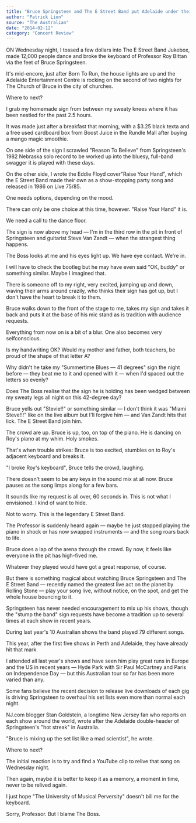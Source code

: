 ```yaml
---
title: "Bruce Springsteen and The E Street Band put Adelaide under their spell"
author: "Patrick Lion"
source: "The Australian"
date: "2014-02-12"
category: "Concert Review"
---
```


ON Wednesday night, I tossed a few dollars into The E Street Band Jukebox, made 12,000 people dance and broke the keyboard of Professor Roy Bittan via the feet of Bruce Springsteen.

It's mid-encore, just after Born To Run, the house lights are up and the Adelaide Entertainment Centre is rocking on the second of two nights for The Church of Bruce in the city of churches.

Where to next?

I grab my homemade sign from between my sweaty knees where it has been nestled for the past 2.5 hours.

It was made just after a breakfast that morning, with a $3.25 black texta and a free used cardboard box from Boost Juice in the Rundle Mall after buying a mango magic smoothie.

On one side of the sign I scrawled "Reason To Believe" from Springsteen's 1982 Nebraska solo record to be worked up into the bluesy, full-band swagger it is played with these days.

On the other side, I wrote the Eddie Floyd cover"Raise Your Hand", which the E Street Band made their own as a show-stopping party song and released in 1986 on Live 75/85.

One needs options, depending on the mood.

There can only be one choice at this time, however. "Raise Your Hand" it is.

We need a call to the dance floor.

The sign is now above my head — I'm in the third row in the pit in front of Springsteen and guitarist Steve Van Zandt — when the strangest thing happens.

The Boss looks at me and his eyes light up. We have eye contact. We're in.

I will have to check the bootleg but he may have even said "OK, buddy" or something similar. Maybe I imagined that.

There is someone off to my right, very excited, jumping up and down, waving their arms around crazily, who thinks their sign has got up, but I don't have the heart to break it to them.

Bruce walks down to the front of the stage to me, takes my sign and takes it back and puts it at the base of his mic stand as is tradition with audience requests.

Everything from now on is a bit of a blur. One also becomes very selfconscious.

Is my handwriting OK? Would my mother and father, both teachers, be proud of the shape of that letter A?

Why didn't he take my "Summertime Blues — 41 degrees" sign the night before — they beat me to it and opened with it — when I'd spaced out the letters so evenly?

Does The Boss realise that the sign he is holding has been wedged between my sweaty legs all night on this 42-degree day?

Bruce yells out "Stevie!!" or something similar — I don't think it was "Miami Steve!!!" like on the live album but I'll forgive him — and Van Zandt hits that lick. The E Street Band join him.

The crowd are up. Bruce is up, too, on top of the piano. He is dancing on Roy's piano at my whim. Holy smokes.

That's when trouble strikes: Bruce is too excited, stumbles on to Roy's adjacent keyboard and breaks it.

"I broke Roy's keyboard", Bruce tells the crowd, laughing.

There doesn't seem to be any keys in the sound mix at all now. Bruce pauses as the song limps along for a few bars.

It sounds like my request is all over, 60 seconds in. This is not what I envisioned. I kind of want to hide.

Not to worry. This is the legendary E Street Band.

The Professor is suddenly heard again — maybe he just stopped playing the piano in shock or has now swapped instruments — and the song roars back to life.

Bruce does a lap of the arena through the crowd. By now, it feels like everyone in the pit has high-fived me.

Whatever they played would have got a great response, of course.

But there is something magical about watching Bruce Springsteen and The E Street Band — recently named the greatest live act on the planet by Rolling Stone — play your song live, without notice, on the spot, and get the whole house bouncing to it.

Springsteen has never needed encouragement to mix up his shows, though the "stump the band" sign requests have become a tradition up to several times at each show in recent years.

During last year's 10 Australian shows the band played 79 different songs.

This year, after the first five shows in Perth and Adelaide, they have already hit that mark.

I attended all last year's shows and have seen him play great runs in Europe and the US in recent years — Hyde Park with Sir Paul McCartney and Paris on Independence Day — but this Australian tour so far has been more varied than any.

Some fans believe the recent decision to release live downloads of each gig is driving Springsteen to overhaul his set lists even more than normal each night.

NJ.com blogger Stan Goldstein, a longtime New Jersey fan who reports on each show around the world, wrote after the Adelaide double-header of Springsteen's "hot streak" in Australia.

"Bruce is mixing up the set list like a mad scientist", he wrote.

Where to next?

The initial reaction is to try and find a YouTube clip to relive that song on Wednesday night.

Then again, maybe it is better to keep it as a memory, a moment in time, never to be relived again.

I just hope "The University of Musical Perversity" doesn't bill me for the keyboard.

Sorry, Professor. But I blame The Boss.

